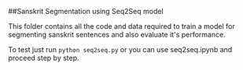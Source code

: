 ##Sanskrit Segmentation using Seq2Seq model

This folder contains all the code and data required to train a model for segmenting sanskrit sentences and also evaluate it's performance.

To test just run ```python seq2seq.py``` or you can use seq2seq.ipynb and proceed step by step.